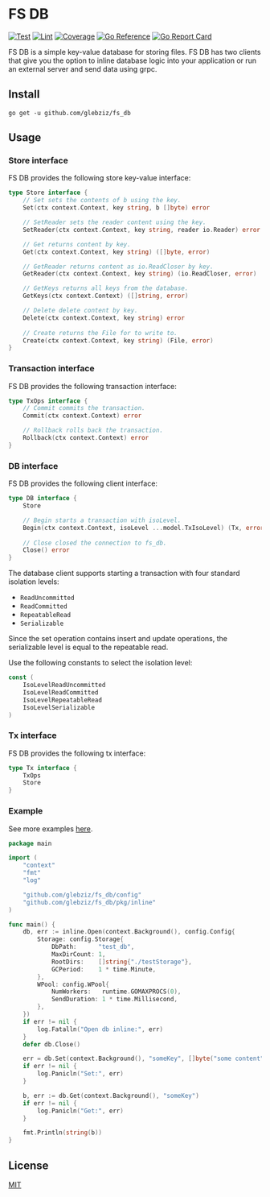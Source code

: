 # FS DB

[![Test](https://github.com/glebziz/fs_db/actions/workflows/test.yml/badge.svg)](https://github.com/glebziz/fs_db/actions/workflows/test.yml)
[![Lint](https://github.com/glebziz/fs_db/actions/workflows/lint.yml/badge.svg)](https://github.com/glebziz/fs_db/actions/workflows/lint.yml)
[![Coverage](https://codecov.io/gh/glebziz/fs_db/branch/master/graph/badge.svg?token=CIBKI0F59J)](https://codecov.io/gh/glebziz/fs_db/)
[![Go Reference](https://pkg.go.dev/badge/github.com/glebziz/fs_db.svg)](https://pkg.go.dev/github.com/glebziz/fs_db)
[![Go Report Card](https://goreportcard.com/badge/github.com/glebziz/fs_db)](https://goreportcard.com/report/github.com/glebziz/fs_db)

FS DB is a simple key-value database for storing files. FS DB has two clients that give you the option to
inline database logic into your application or run an external server and send data using grpc. 

## Install

```shell
go get -u github.com/glebziz/fs_db
```

## Usage

### Store interface

FS DB provides the following store key-value interface:
```go
type Store interface {
	// Set sets the contents of b using the key. 
	Set(ctx context.Context, key string, b []byte) error

	// SetReader sets the reader content using the key. 
	SetReader(ctx context.Context, key string, reader io.Reader) error

	// Get returns content by key. 
	Get(ctx context.Context, key string) ([]byte, error)

	// GetReader returns content as io.ReadCloser by key. 
	GetReader(ctx context.Context, key string) (io.ReadCloser, error)

	// GetKeys returns all keys from the database. 
	GetKeys(ctx context.Context) ([]string, error)

	// Delete delete content by key. 
	Delete(ctx context.Context, key string) error
	
	// Create returns the File for to write to.
	Create(ctx context.Context, key string) (File, error)
}
```

### Transaction interface

FS DB provides the following transaction interface:
```go
type TxOps interface {
	// Commit commits the transaction. 
	Commit(ctx context.Context) error

	// Rollback rolls back the transaction. 
	Rollback(ctx context.Context) error
}
```

### DB interface

FS DB provides the following client interface:
```go
type DB interface {
	Store

	// Begin starts a transaction with isoLevel. 
	Begin(ctx context.Context, isoLevel ...model.TxIsoLevel) (Tx, error)
	
	// Close closed the connection to fs_db. 
	Close() error
}
```

The database client supports starting a transaction with four standard isolation levels:
* `ReadUncommitted`
* `ReadCommitted`
* `RepeatableRead`
* `Serializable`

Since the set operation contains insert and update operations, the serializable level is equal to the repeatable read.

Use the following constants to select the isolation level:
```go
const (
	IsoLevelReadUncommitted
	IsoLevelReadCommitted
	IsoLevelRepeatableRead
	IsoLevelSerializable
)
```

### Tx interface

FS DB provides the following tx interface:
```go
type Tx interface {
	TxOps
	Store
}
```

### Example

See more examples [here](https://github.com/glebziz/fs_db/tree/master/example/).

```go
package main

import (
	"context"
	"fmt"
	"log"

	"github.com/glebziz/fs_db/config"
	"github.com/glebziz/fs_db/pkg/inline"
)

func main() {
	db, err := inline.Open(context.Background(), config.Config{
		Storage: config.Storage{
			DbPath:      "test_db",
			MaxDirCount: 1,
			RootDirs:    []string{"./testStorage"},
			GCPeriod:    1 * time.Minute,
		},
		WPool: config.WPool{
			NumWorkers:   runtime.GOMAXPROCS(0),
			SendDuration: 1 * time.Millisecond,
		},
	})
	if err != nil {
		log.Fatalln("Open db inline:", err)
	}
	defer db.Close()

	err = db.Set(context.Background(), "someKey", []byte("some content"))
	if err != nil {
		log.Panicln("Set:", err)
	}

	b, err := db.Get(context.Background(), "someKey")
	if err != nil {
		log.Panicln("Get:", err)
	}

	fmt.Println(string(b))
}
```

## License

[MIT](https://choosealicense.com/licenses/mit/)
